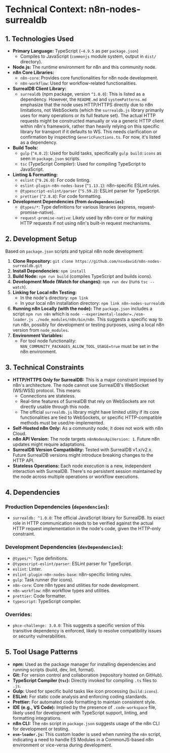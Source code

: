 # Technical Context: n8n-nodes-surrealdb

## 1. Technologies Used

*   **Primary Language:** TypeScript (`~4.9.5` as per `package.json`)
    *   Compiles to JavaScript (`commonjs` module system, output in `dist/` directory).
*   **Node.js:** The runtime environment for n8n and this community node.
*   **n8n Core Libraries:**
    *   `n8n-core`: Provides core functionalities for n8n node development.
    *   `n8n-workflow`: Used for workflow-related functionalities.
*   **SurrealDB Client Library:**
    *   `surrealdb` (npm package, version `^1.0.0`): This is listed as a dependency. However, the `README.md` and `systemPatterns.md` emphasize that the node uses HTTP/HTTPS directly due to n8n limitations, not WebSockets (which the `surrealdb.js` library primarily uses for many operations or its full feature set). The actual HTTP requests might be constructed manually or via a generic HTTP client within n8n's framework, rather than heavily relying on this specific library for transport if it defaults to WS. This needs clarification or confirmation by inspecting `GenericFunctions.ts`. For now, it's listed as a dependency.
*   **Build Tools:**
    *   `gulp` (`^4.0.2`): Used for build tasks, specifically `gulp build:icons` as seen in `package.json` scripts.
    *   `tsc` (TypeScript Compiler): Used for compiling TypeScript to JavaScript.
*   **Linting & Formatting:**
    *   `eslint` (`^9.26.0`): For code linting.
    *   `eslint-plugin-n8n-nodes-base` (`^1.13.1`): n8n-specific ESLint rules.
    *   `@typescript-eslint/parser` (`^5.59.2`): ESLint parser for TypeScript.
    *   `prettier` (`^2.8.8`): For code formatting.
*   **Development Dependencies (from `devDependencies`):**
    *   `@types/*`: Type definitions for various libraries (express, request-promise-native).
    *   `request-promise-native`: Likely used by n8n-core or for making HTTP requests if not using n8n's built-in request mechanisms.

## 2. Development Setup

Based on `package.json` scripts and typical n8n node development:

1.  **Clone Repository:** `git clone https://github.com/nsxdavid/n8n-nodes-surrealdb.git`
2.  **Install Dependencies:** `npm install`
3.  **Build Node:** `npm run build` (compiles TypeScript and builds icons).
4.  **Development Mode (Watch for changes):** `npm run dev` (runs `tsc --watch`).
5.  **Linking for Local n8n Testing:**
    *   In the node's directory: `npm link`
    *   In your local n8n installation directory: `npm link n8n-nodes-surrealdb`
6.  **Running n8n Locally (with the node):** The `package.json` includes a script `npm run n8n` which is `node --experimental-loader=./esm-loader.js ./node_modules/n8n/bin/n8n`. This suggests a specific way to run n8n, possibly for development or testing purposes, using a local n8n version from `node_modules`.
7.  **Environment Variables:**
    *   For tool node functionality: `N8N_COMMUNITY_PACKAGES_ALLOW_TOOL_USAGE=true` must be set in the n8n environment.

## 3. Technical Constraints

*   **HTTP/HTTPS Only for SurrealDB:** This is a major constraint imposed by n8n's architecture. The node cannot use SurrealDB's WebSocket (WS/WSS) protocol. This means:
    *   Connections are stateless.
    *   Real-time features of SurrealDB that rely on WebSockets are not directly usable through this node.
    *   The official `surrealdb.js` library might have limited utility if its core functionalities are tied to WebSockets, or specific HTTP-compatible methods must be used/re-implemented.
*   **Self-Hosted n8n Only:** As a community node, it does not work with n8n Cloud.
*   **n8n API Version:** The node targets `n8nNodesApiVersion: 1`. Future n8n updates might require adaptations.
*   **SurrealDB Version Compatibility:** Tested with SurrealDB v1.x/v2.x. Future SurrealDB versions might introduce breaking changes to the HTTP API.
*   **Stateless Operations:** Each node execution is a new, independent interaction with SurrealDB. There's no persistent session maintained by the node across multiple operations or workflow executions.

## 4. Dependencies

### Production Dependencies (`dependencies`):
*   `surrealdb: ^1.0.0`: The official JavaScript library for SurrealDB. Its exact role in HTTP communication needs to be verified against the actual HTTP request implementation in the node's code, given the HTTP-only constraint.

### Development Dependencies (`devDependencies`):
*   `@types/*`: Type definitions.
*   `@typescript-eslint/parser`: ESLint parser for TypeScript.
*   `eslint`: Linter.
*   `eslint-plugin-n8n-nodes-base`: n8n-specific linting rules.
*   `gulp`: Task runner (for icons).
*   `n8n-core`: Core n8n types and utilities for node development.
*   `n8n-workflow`: n8n workflow types and utilities.
*   `prettier`: Code formatter.
*   `typescript`: TypeScript compiler.

### Overrides:
*   `pkce-challenge: 3.0.0`: This suggests a specific version of this transitive dependency is enforced, likely to resolve compatibility issues or security vulnerabilities.

## 5. Tool Usage Patterns

*   **npm:** Used as the package manager for installing dependencies and running scripts (build, dev, lint, format).
*   **Git:** For version control and collaboration (repository hosted on GitHub).
*   **TypeScript Compiler (`tsc`):** Directly invoked for compiling `.ts` files to `.js`.
*   **Gulp:** Used for specific build tasks like icon processing (`build:icons`).
*   **ESLint:** For static code analysis and enforcing coding standards.
*   **Prettier:** For automated code formatting to maintain consistent style.
*   **IDE (e.g., VS Code):** Implied by the presence of `.code-workspace` file, likely used for development with TypeScript support, linting, and formatting integrations.
*   **n8n CLI:** The `n8n` script in `package.json` suggests usage of the n8n CLI for development or testing.
*   **`esm-loader.js`:** This custom loader is used when running the `n8n` script, indicating a need to handle ES Modules in a CommonJS-based n8n environment or vice-versa during development.
